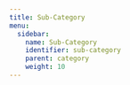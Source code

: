 ```yaml
---
title: Sub-Category
menu:
  sidebar:
    name: Sub-Category
    identifier: sub-category
    parent: category
    weight: 10
---
```




